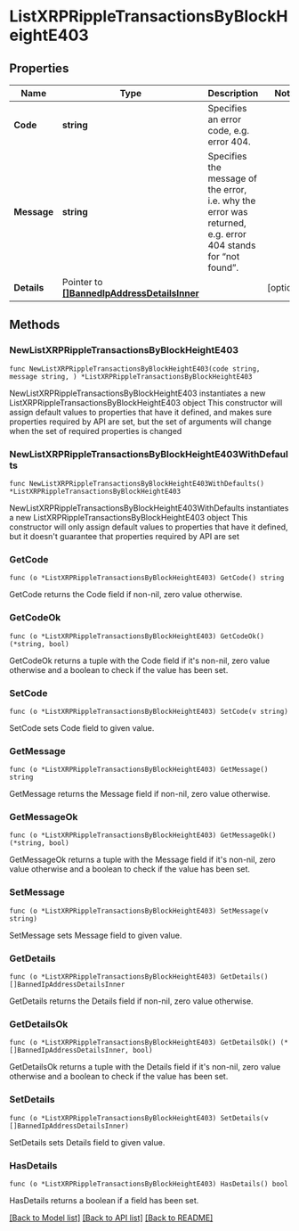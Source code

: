 # ListXRPRippleTransactionsByBlockHeightE403

## Properties

Name | Type | Description | Notes
------------ | ------------- | ------------- | -------------
**Code** | **string** | Specifies an error code, e.g. error 404. | 
**Message** | **string** | Specifies the message of the error, i.e. why the error was returned, e.g. error 404 stands for “not found”. | 
**Details** | Pointer to [**[]BannedIpAddressDetailsInner**](BannedIpAddressDetailsInner.md) |  | [optional] 

## Methods

### NewListXRPRippleTransactionsByBlockHeightE403

`func NewListXRPRippleTransactionsByBlockHeightE403(code string, message string, ) *ListXRPRippleTransactionsByBlockHeightE403`

NewListXRPRippleTransactionsByBlockHeightE403 instantiates a new ListXRPRippleTransactionsByBlockHeightE403 object
This constructor will assign default values to properties that have it defined,
and makes sure properties required by API are set, but the set of arguments
will change when the set of required properties is changed

### NewListXRPRippleTransactionsByBlockHeightE403WithDefaults

`func NewListXRPRippleTransactionsByBlockHeightE403WithDefaults() *ListXRPRippleTransactionsByBlockHeightE403`

NewListXRPRippleTransactionsByBlockHeightE403WithDefaults instantiates a new ListXRPRippleTransactionsByBlockHeightE403 object
This constructor will only assign default values to properties that have it defined,
but it doesn't guarantee that properties required by API are set

### GetCode

`func (o *ListXRPRippleTransactionsByBlockHeightE403) GetCode() string`

GetCode returns the Code field if non-nil, zero value otherwise.

### GetCodeOk

`func (o *ListXRPRippleTransactionsByBlockHeightE403) GetCodeOk() (*string, bool)`

GetCodeOk returns a tuple with the Code field if it's non-nil, zero value otherwise
and a boolean to check if the value has been set.

### SetCode

`func (o *ListXRPRippleTransactionsByBlockHeightE403) SetCode(v string)`

SetCode sets Code field to given value.


### GetMessage

`func (o *ListXRPRippleTransactionsByBlockHeightE403) GetMessage() string`

GetMessage returns the Message field if non-nil, zero value otherwise.

### GetMessageOk

`func (o *ListXRPRippleTransactionsByBlockHeightE403) GetMessageOk() (*string, bool)`

GetMessageOk returns a tuple with the Message field if it's non-nil, zero value otherwise
and a boolean to check if the value has been set.

### SetMessage

`func (o *ListXRPRippleTransactionsByBlockHeightE403) SetMessage(v string)`

SetMessage sets Message field to given value.


### GetDetails

`func (o *ListXRPRippleTransactionsByBlockHeightE403) GetDetails() []BannedIpAddressDetailsInner`

GetDetails returns the Details field if non-nil, zero value otherwise.

### GetDetailsOk

`func (o *ListXRPRippleTransactionsByBlockHeightE403) GetDetailsOk() (*[]BannedIpAddressDetailsInner, bool)`

GetDetailsOk returns a tuple with the Details field if it's non-nil, zero value otherwise
and a boolean to check if the value has been set.

### SetDetails

`func (o *ListXRPRippleTransactionsByBlockHeightE403) SetDetails(v []BannedIpAddressDetailsInner)`

SetDetails sets Details field to given value.

### HasDetails

`func (o *ListXRPRippleTransactionsByBlockHeightE403) HasDetails() bool`

HasDetails returns a boolean if a field has been set.


[[Back to Model list]](../README.md#documentation-for-models) [[Back to API list]](../README.md#documentation-for-api-endpoints) [[Back to README]](../README.md)


